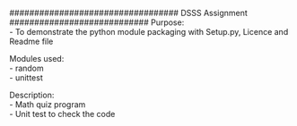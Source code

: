 ################################## DSSS Assignment ############################
Purpose:<br/>
    - To demonstrate the python module packaging with Setup.py, Licence and Readme file<br/>

Modules used:<br/>
    - random<br/>
    - unittest<br/>

Description:<br/>
    - Math quiz program<br/>
    - Unit test to check the code<br/>
